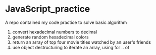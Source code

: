 # JavaScript_practice

A repo contained my code practice to solve basic algorithm

1. convert hexadecimal numbers to decimal
2. generate random hexadecimal colors
3. return an array of top four movie titles watched by an user's friends
4. use object destructuring to iterate an array, using for .. of
